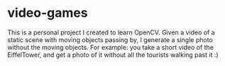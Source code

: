 # video-games
This is a personal project I created to learn OpenCV. Given a video of a static scene with moving objects passing by, I generate a single photo without the moving objects. For example: you take a short video of the EiffelTower, and get a photo of it without all the tourists walking past it :) 
